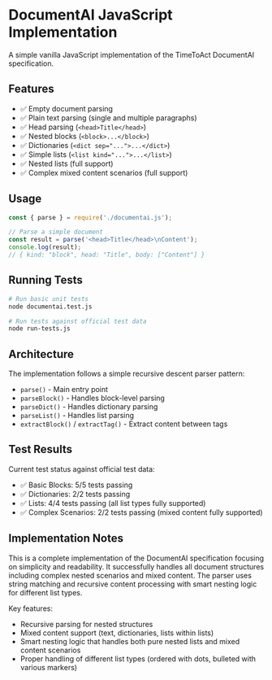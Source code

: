 # DocumentAI JavaScript Implementation

A simple vanilla JavaScript implementation of the TimeToAct DocumentAI specification.

## Features

- ✅ Empty document parsing
- ✅ Plain text parsing (single and multiple paragraphs)
- ✅ Head parsing (`<head>Title</head>`)
- ✅ Nested blocks (`<block>...</block>`)
- ✅ Dictionaries (`<dict sep="...">...</dict>`)
- ✅ Simple lists (`<list kind="...">...</list>`)
- ✅ Nested lists (full support)
- ✅ Complex mixed content scenarios (full support)

## Usage

```javascript
const { parse } = require('./documentai.js');

// Parse a simple document
const result = parse('<head>Title</head>\nContent');
console.log(result);
// { kind: "block", head: "Title", body: ["Content"] }
```

## Running Tests

```bash
# Run basic unit tests
node documentai.test.js

# Run tests against official test data
node run-tests.js
```

## Architecture

The implementation follows a simple recursive descent parser pattern:

- `parse()` - Main entry point
- `parseBlock()` - Handles block-level parsing
- `parseDict()` - Handles dictionary parsing
- `parseList()` - Handles list parsing
- `extractBlock()` / `extractTag()` - Extract content between tags

## Test Results

Current test status against official test data:
- ✅ Basic Blocks: 5/5 tests passing
- ✅ Dictionaries: 2/2 tests passing  
- ✅ Lists: 4/4 tests passing (all list types fully supported)
- ✅ Complex Scenarios: 2/2 tests passing (mixed content fully supported)

## Implementation Notes

This is a complete implementation of the DocumentAI specification focusing on simplicity and readability. It successfully handles all document structures including complex nested scenarios and mixed content. The parser uses string matching and recursive content processing with smart nesting logic for different list types.

Key features:
- Recursive parsing for nested structures
- Mixed content support (text, dictionaries, lists within lists)
- Smart nesting logic that handles both pure nested lists and mixed content scenarios
- Proper handling of different list types (ordered with dots, bulleted with various markers)